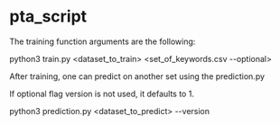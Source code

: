 # pta_script

The training function arguments are the following:

python3 train.py <dataset_to_train> <set_of_keywords.csv --optional>

After training, one can predict on another set using the prediction.py

If optional flag version is not used, it defaults to 1.

python3 prediction.py <dataset_to_predict> --version <int>

